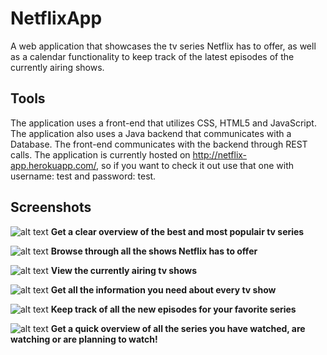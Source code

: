 # NetflixApp
A web application that showcases the tv series Netflix has to offer, as well as a calendar functionality to keep track of the latest episodes of the currently airing shows.

## Tools
The application uses a front-end that utilizes CSS, HTML5 and JavaScript. The application also uses a Java backend that communicates with a Database. The front-end communicates with the backend through REST calls. The application is currently hosted on http://netflix-app.herokuapp.com/, so if you want to check it out use that one with username: test and password: test.

## Screenshots
![alt text](https://raw.githubusercontent.com/luccahuijgens/NetflixApp/master/index.png)
**Get a clear overview of the best and most populair tv series**

![alt text](https://raw.githubusercontent.com/luccahuijgens/NetflixApp/master/series.png)
**Browse through all the shows Netflix has to offer**

![alt text](https://raw.githubusercontent.com/luccahuijgens/NetflixApp/master/currentlyairing.png)
**View the currently airing tv shows**

![alt text](https://raw.githubusercontent.com/luccahuijgens/NetflixApp/master/serie.png)
**Get all the information you need about every tv show**

![alt text](https://raw.githubusercontent.com/luccahuijgens/NetflixApp/master/agenda.png)
**Keep track of all the new episodes for your favorite series**

![alt text](https://raw.githubusercontent.com/luccahuijgens/NetflixApp/master/mylist.png)
**Get a quick overview of all the series you have watched, are watching or are planning to watch!**
